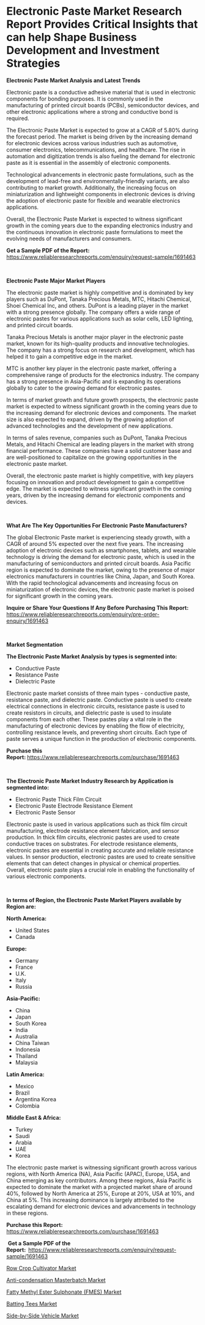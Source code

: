 <p><h1>Electronic Paste Market Research Report Provides Critical Insights that can help Shape Business Development and Investment Strategies</h1></p><p><strong>Electronic Paste Market Analysis and Latest Trends</strong></p>
<p><p>Electronic paste is a conductive adhesive material that is used in electronic components for bonding purposes. It is commonly used in the manufacturing of printed circuit boards (PCBs), semiconductor devices, and other electronic applications where a strong and conductive bond is required. </p><p>The Electronic Paste Market is expected to grow at a CAGR of 5.80% during the forecast period. The market is being driven by the increasing demand for electronic devices across various industries such as automotive, consumer electronics, telecommunications, and healthcare. The rise in automation and digitization trends is also fueling the demand for electronic paste as it is essential in the assembly of electronic components.</p><p>Technological advancements in electronic paste formulations, such as the development of lead-free and environmentally-friendly variants, are also contributing to market growth. Additionally, the increasing focus on miniaturization and lightweight components in electronic devices is driving the adoption of electronic paste for flexible and wearable electronics applications.</p><p>Overall, the Electronic Paste Market is expected to witness significant growth in the coming years due to the expanding electronics industry and the continuous innovation in electronic paste formulations to meet the evolving needs of manufacturers and consumers.</p></p>
<p><strong>Get a Sample PDF of the Report:&nbsp;</strong> <a href="https://www.reliableresearchreports.com/enquiry/request-sample/1691463">https://www.reliableresearchreports.com/enquiry/request-sample/1691463</a></p>
<p>&nbsp;</p>
<p><strong>Electronic Paste Major Market Players</strong></p>
<p><p>The electronic paste market is highly competitive and is dominated by key players such as DuPont, Tanaka Precious Metals, MTC, Hitachi Chemical, Shoei Chemical Inc, and others. DuPont is a leading player in the market with a strong presence globally. The company offers a wide range of electronic pastes for various applications such as solar cells, LED lighting, and printed circuit boards.</p><p>Tanaka Precious Metals is another major player in the electronic paste market, known for its high-quality products and innovative technologies. The company has a strong focus on research and development, which has helped it to gain a competitive edge in the market.</p><p>MTC is another key player in the electronic paste market, offering a comprehensive range of products for the electronics industry. The company has a strong presence in Asia-Pacific and is expanding its operations globally to cater to the growing demand for electronic pastes.</p><p>In terms of market growth and future growth prospects, the electronic paste market is expected to witness significant growth in the coming years due to the increasing demand for electronic devices and components. The market size is also expected to expand, driven by the growing adoption of advanced technologies and the development of new applications.</p><p>In terms of sales revenue, companies such as DuPont, Tanaka Precious Metals, and Hitachi Chemical are leading players in the market with strong financial performance. These companies have a solid customer base and are well-positioned to capitalize on the growing opportunities in the electronic paste market.</p><p>Overall, the electronic paste market is highly competitive, with key players focusing on innovation and product development to gain a competitive edge. The market is expected to witness significant growth in the coming years, driven by the increasing demand for electronic components and devices.</p></p>
<p>&nbsp;</p>
<p><strong>What Are The Key Opportunities For Electronic Paste Manufacturers?</strong></p>
<p><p>The global Electronic Paste market is experiencing steady growth, with a CAGR of around 5% expected over the next five years. The increasing adoption of electronic devices such as smartphones, tablets, and wearable technology is driving the demand for electronic paste, which is used in the manufacturing of semiconductors and printed circuit boards. Asia Pacific region is expected to dominate the market, owing to the presence of major electronics manufacturers in countries like China, Japan, and South Korea. With the rapid technological advancements and increasing focus on miniaturization of electronic devices, the electronic paste market is poised for significant growth in the coming years.</p></p>
<p><strong>Inquire or Share Your Questions If Any Before Purchasing This Report:</strong> <a href="https://www.reliableresearchreports.com/enquiry/pre-order-enquiry/1691463">https://www.reliableresearchreports.com/enquiry/pre-order-enquiry/1691463</a></p>
<p>&nbsp;</p>
<p><strong>Market Segmentation</strong></p>
<p><strong>The Electronic Paste Market Analysis by types is segmented into:</strong></p>
<p><ul><li>Conductive Paste</li><li>Resistance Paste</li><li>Dielectric Paste</li></ul></p>
<p><p>Electronic paste market consists of three main types - conductive paste, resistance paste, and dielectric paste. Conductive paste is used to create electrical connections in electronic circuits, resistance paste is used to create resistors in circuits, and dielectric paste is used to insulate components from each other. These pastes play a vital role in the manufacturing of electronic devices by enabling the flow of electricity, controlling resistance levels, and preventing short circuits. Each type of paste serves a unique function in the production of electronic components.</p></p>
<p><strong>Purchase this Report:&nbsp;</strong><a href="https://www.reliableresearchreports.com/purchase/1691463">https://www.reliableresearchreports.com/purchase/1691463</a></p>
<p>&nbsp;</p>
<p><strong>The Electronic Paste Market Industry Research by Application is segmented into:</strong></p>
<p><ul><li>Electronic Paste Thick Film Circuit</li><li>Electronic Paste Electrode Resistance Element</li><li>Electronic Paste Sensor</li></ul></p>
<p><p>Electronic paste is used in various applications such as thick film circuit manufacturing, electrode resistance element fabrication, and sensor production. In thick film circuits, electronic pastes are used to create conductive traces on substrates. For electrode resistance elements, electronic pastes are essential in creating accurate and reliable resistance values. In sensor production, electronic pastes are used to create sensitive elements that can detect changes in physical or chemical properties. Overall, electronic paste plays a crucial role in enabling the functionality of various electronic components.</p></p>
<p>&nbsp;</p>
<p><strong>In terms of Region, the Electronic Paste Market Players available by Region are:</strong></p>
<p>
    <p> <strong> North America: </strong>
        <ul>
            <li>United States</li>
            <li>Canada</li>
        </ul>
        </p> 
    <p> <strong> Europe: </strong>
        <ul>
            <li>Germany</li>
            <li>France</li>
            <li>U.K.</li>
            <li>Italy</li>
            <li>Russia</li>
        </ul>
        </p> 
    <p> <strong> Asia-Pacific: </strong>
        <ul>
            <li>China</li>
            <li>Japan</li>
            <li>South Korea</li>
            <li>India</li>
            <li>Australia</li>
            <li>China Taiwan</li>
            <li>Indonesia</li>
            <li>Thailand</li>
            <li>Malaysia</li>
        </ul>
        </p> 
    <p> <strong> Latin America: </strong>
        <ul>
            <li>Mexico</li>
            <li>Brazil</li>
            <li>Argentina Korea</li>
            <li>Colombia</li>
        </ul>
        </p> 
    <p> <strong> Middle East & Africa: </strong>
        <ul>
            <li>Turkey</li>
            <li>Saudi</li>
            <li>Arabia</li>
            <li>UAE</li>
            <li>Korea</li>
        </ul>
    </p>
    </p>
<p><p>The electronic paste market is witnessing significant growth across various regions, with North America (NA), Asia Pacific (APAC), Europe, USA, and China emerging as key contributors. Among these regions, Asia Pacific is expected to dominate the market with a projected market share of around 40%, followed by North America at 25%, Europe at 20%, USA at 10%, and China at 5%. This increasing dominance is largely attributed to the escalating demand for electronic devices and advancements in technology in these regions.</p></p>
<p><strong>Purchase this Report: </strong><a href="https://www.reliableresearchreports.com/purchase/1691463">https://www.reliableresearchreports.com/purchase/1691463</a></p>
<p>&nbsp;<strong>Get a Sample PDF of the Report:&nbsp;&nbsp;</strong><a href="https://www.reliableresearchreports.com/enquiry/request-sample/1691463">https://www.reliableresearchreports.com/enquiry/request-sample/1691463</a></p>
<p><strong></strong></p>
<p><p><a href="https://view.publitas.com/reportprime-1/row-crop-cultivator-market-furnish-information-about-market-size-market-share-market-dynamics-and-projections-spanning-from-2023-to-2030/">Row Crop Cultivator Market</a></p><p><a href="https://cautious-neon-760.notion.site/Anti-condensation-Masterbatch-Market-Size-Share-Trends-Analysis-Report-By-Application-Regional-O-9f0ffc6ff7844a70b2f52a97ad8ad9cd">Anti-condensation Masterbatch Market</a></p><p><a href="https://spotless-saver-8fd.notion.site/Fatty-Methyl-Ester-Sulphonate-FMES-Market-Size-Market-Share-and-Global-Market-Analysis-Report-20-1ffb3979113345e6804c487b5c5a964e">Fatty Methyl Ester Sulphonate (FMES) Market</a></p><p><a href="https://issuu.com/reportprime-2/docs/batting-tees-market-size-2030.pptx">Batting Tees Market</a></p><p><a href="https://view.publitas.com/reportprime-1/side-by-side-vehicle-market-size-share-trends-analysis-report-by-material-by-type-by-end-user-by-region-and-segment-forecasts-2023-2030/">Side-by-Side Vehicle Market</a></p></p>